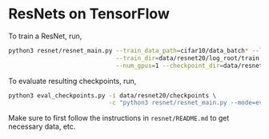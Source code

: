 # ResNets on TensorFlow

To train a ResNet, run,

```bash
python3 resnet/resnet_main.py --train_data_path=cifar10/data_batch* --log_root=data/resnet20/log_root \
                              --train_dir=data/resnet20/log_root/train --dataset='cifar10' --model=resnet20 \
                              --num_gpus=1 --checkpoint_dir=data/resnet20/checkpoints --data_format=NCHW
```

To evaluate resulting checkpoints, run,

```bash
python3 eval_checkpoints.py -i data/resnet20/checkpoints \
                            -c "python3 resnet/resnet_main.py --mode=eval --eval_data_path=cifar10/test_batch.bin --eval_dir=data/resnet20/log_root/eval --dataset='cifar10' --model=resnet20 --num_gpus=1 --eval_batch_count=100 --eval_once=True --data_format=NCHW"
```

Make sure to first follow the instructions in `resnet/README.md` to get necessary data, etc.
